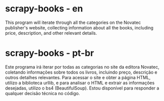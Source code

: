 # scrapy-books - en
This program will iterate through all the categories on the Novatec publisher's website, collecting information about all the books, including price, description, and other relevant details.

# scrapy-books - pt-br
Este programa irá iterar por todas as categorias no site da editora Novatec, coletando informações sobre todos os livros, incluindo preço, descrição e outros detalhes relevantes. Para acessar o site e obter a página HTML, utilizo a biblioteca urllib, e para analisar o HTML e extrair as informações desejadas, utilizo o bs4 (BeautifulSoup). Estou disponível para responder a qualquer decisão técnica no código.
